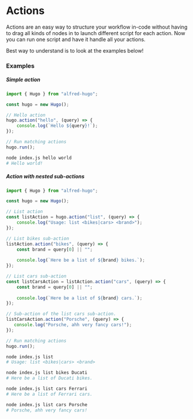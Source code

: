# Actions

Actions are an easy way to structure your workflow in-code without having to drag all kinds of nodes in to launch different script for each action. Now you can run one script and have it handle all your actions.

Best way to understand is to look at the examples below!

### Examples

##### Simple action

```js
import { Hugo } from "alfred-hugo";

const hugo = new Hugo();

// Hello action
hugo.action("hello", (query) => {    
    console.log(`Hello ${query}!`);
});

// Run matching actions
hugo.run();
```
```sh
node index.js hello world 
# Hello world!
```

##### Action with nested sub-actions

```js
import { Hugo } from "alfred-hugo";

const hugo = new Hugo();

// List action
const listAction = hugo.action("list", (query) => {
    console.log("Usage: list <bikes|cars> <brand>");
});

// List bikes sub-action
listAction.action("bikes", (query) => {
	const brand = query[0] || "";
    
	console.log(`Here be a list of ${brand} bikes.`); 
});

// List cars sub-action
const listCarsAction = listAction.action("cars", (query) => {
    const brand = query[0] || "";
    
    console.log(`Here be a list of ${brand} cars.`);
});

// Sub-action of the list cars sub-action.
listCarsAction.action("Porsche", (query) => {
   console.log("Porsche, ahh very fancy cars!"); 
});

// Run matching actions
hugo.run();
```

```sh
node index.js list
# Usage: list <bikes|cars> <brand>

node index.js list bikes Ducati
# Here be a list of Ducati bikes.

node index.js list cars Ferrari
# Here be a list of Ferrari cars.

node index.js list cars Porsche
# Porsche, ahh very fancy cars!
```

